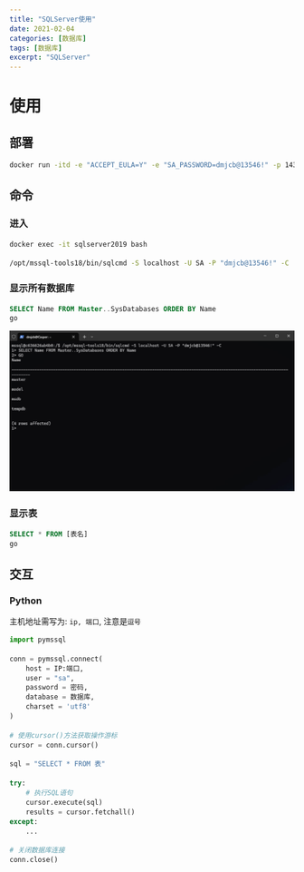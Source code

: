 ```yaml
---
title: "SQLServer使用"
date: 2021-02-04
categories: [数据库]
tags: [数据库]
excerpt: "SQLServer"
---
```


# 使用

## 部署

```sh
docker run -itd -e "ACCEPT_EULA=Y" -e "SA_PASSWORD=dmjcb@13546!" -p 1433:1433 --name sqlserver2019 mcr.microsoft.com/mssql/server:2019-latest
```

## 命令

### 进入

```sh
docker exec -it sqlserver2019 bash

/opt/mssql-tools18/bin/sqlcmd -S localhost -U SA -P "dmjcb@13546!" -C
```

### 显示所有数据库

```sql
SELECT Name FROM Master..SysDatabases ORDER BY Name
go
```

![](/Resource/Imgur/20241026_135742.jpg)

### 显示表

```sql
SELECT * FROM [表名]
go
```

## 交互

### Python

主机地址需写为: `ip, 端口`, 注意是`逗号`

```py
import pymssql

conn = pymssql.connect(
    host = IP:端口,
    user = "sa",
    password = 密码,
    database = 数据库,
    charset = 'utf8'
)

# 使用cursor()方法获取操作游标
cursor = conn.cursor()

sql = "SELECT * FROM 表"

try:
    # 执行SQL语句
    cursor.execute(sql)
    results = cursor.fetchall()
except:
    ...

# 关闭数据库连接
conn.close()
```